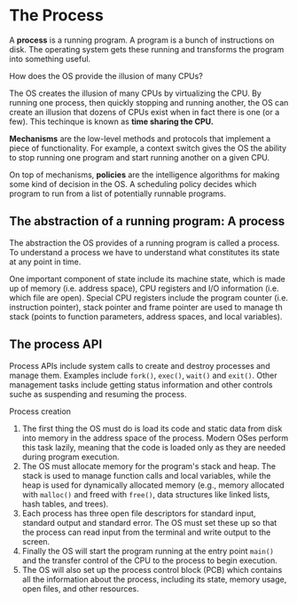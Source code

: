 # The Process

A **process** is a running program. A program is a bunch of instructions on disk. The operating system gets these running and transforms the program into something useful.

How does the OS provide the illusion of many CPUs?

The OS creates the illusion of many CPUs by virtualizing the CPU. By running one process, then quickly stopping and running another, the OS can create an illusion that dozens of CPUs exist when in fact there is one (or a few). This techinque is known as **time sharing the CPU.**

**Mechanisms** are the low-level methods and protocols that implement a piece of functionality. For example, a context switch gives the OS the ability to stop running one program and start running another on a given CPU.

On top of mechanisms, **policies** are the intelligence algorithms for making some kind of decision in the OS. A scheduling policy decides which program to run from a list of potentially runnable programs.

## The abstraction of a running program: A process

The abstraction the OS provides of a running program is called a process. To understand a process we have to understand what constitutes its state at any point in time.

One important component of state include its machine state, which is made up of memory (i.e. address space), CPU registers and I/O information (i.e. which file are open).  Special CPU registers include the program counter (i.e. instruction pointer), stack pointer and frame pointer are used to manage th stack (points to function parameters, address spaces, and local variables).

## The process API

Process APIs include system calls to create and destroy processes and manage them. Examples include `fork()`, `exec()`, `wait()` and `exit()`. Other management tasks include getting status information and other controls suche as suspending and resuming the process.

Process creation

1. The first thing the OS must do is load its code and static data from disk into memory in the address space of the process. Modern OSes perform this task lazily, meaning that the code is loaded only as they are needed during program execution.
2. The OS must allocate memory for the program's stack and heap. The stack is used to manage function calls and local variables, while the heap is used for dynamically allocated memory (e.g., memory allocated with `malloc()` and freed with `free()`, data structures like linked lists, hash tables, and trees).
3. Each process has three open file descriptors for standard input, standard output and standard error. The OS must set these up so that the process can read input from the terminal and write output to the screen.
4. Finally the OS will start the program running at the entry point `main()` and the transfer control of the CPU to the process to begin execution.
5. The OS will also set up the process control block (PCB) which contains all the information about the process, including its state, memory usage, open files, and other resources.
